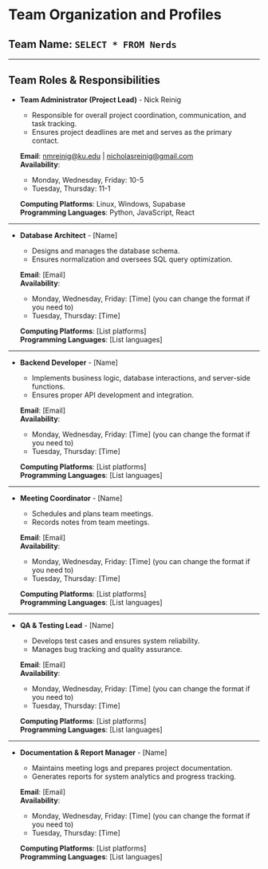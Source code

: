 # Team Organization and Profiles

## Team Name: `SELECT * FROM Nerds`



---

## Team Roles & Responsibilities

- **Team Administrator (Project Lead)** - Nick Reinig  
  - Responsible for overall project coordination, communication, and task tracking.  
  - Ensures project deadlines are met and serves as the primary contact.  

  **Email**: nmreinig@ku.edu | nicholasreinig@gmail.com  
  **Availability**:  
  - Monday, Wednesday, Friday: 10-5  
  - Tuesday, Thursday: 11-1  

  **Computing Platforms**: Linux, Windows, Supabase  
  **Programming Languages**: Python, JavaScript, React  

---

- **Database Architect** - [Name]  
  - Designs and manages the database schema.  
  - Ensures normalization and oversees SQL query optimization.  

  **Email**: [Email]  
  **Availability**:  
  - Monday, Wednesday, Friday: [Time]  (you can change the format if you need to)  
  - Tuesday, Thursday: [Time]  

  **Computing Platforms**: [List platforms]  
  **Programming Languages**: [List languages]  

---

- **Backend Developer** - [Name]  
  - Implements business logic, database interactions, and server-side functions.  
  - Ensures proper API development and integration.  

  **Email**: [Email]  
  **Availability**:  
  - Monday, Wednesday, Friday: [Time]  (you can change the format if you need to)  
  - Tuesday, Thursday: [Time]  

  **Computing Platforms**: [List platforms]  
  **Programming Languages**: [List languages]  

---

- **Meeting Coordinator** - [Name]  
  - Schedules and plans team meetings. 
  - Records notes from team meetings.

  **Email**: [Email]  
  **Availability**:  
  - Monday, Wednesday, Friday: [Time]  (you can change the format if you need to)  
  - Tuesday, Thursday: [Time]  

  **Computing Platforms**: [List platforms]  
  **Programming Languages**: [List languages]  

---

- **QA & Testing Lead** - [Name]  
  - Develops test cases and ensures system reliability.  
  - Manages bug tracking and quality assurance.  

  **Email**: [Email]  
  **Availability**:  
  - Monday, Wednesday, Friday: [Time]  (you can change the format if you need to)  
  - Tuesday, Thursday: [Time]  

  **Computing Platforms**: [List platforms]  
  **Programming Languages**: [List languages]  

---

- **Documentation & Report Manager** - [Name]  
  - Maintains meeting logs and prepares project documentation.  
  - Generates reports for system analytics and progress tracking.  

  **Email**: [Email]  
  **Availability**:  
  - Monday, Wednesday, Friday: [Time]  (you can change the format if you need to)  
  - Tuesday, Thursday: [Time]  

  **Computing Platforms**: [List platforms]  
  **Programming Languages**: [List languages]  
